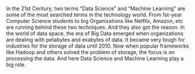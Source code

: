 In the 21st Century, two terms “Data Science” and “Machine Learning” are some of the most searched terms in the technology world. From 1st-year Computer Science students to big Organizations like Netflix, Amazon, etc are running behind these two techniques. And they also got the reason. In the world of data space, the era of Big Data emerged when organizations are dealing with petabytes and exabytes of data. It became very tough for industries for the storage of data until 2010. Now when popular frameworks like Hadoop and others solved the problem of storage, the focus is on processing the data. And here Data Science and Machine Learning play a big role.
